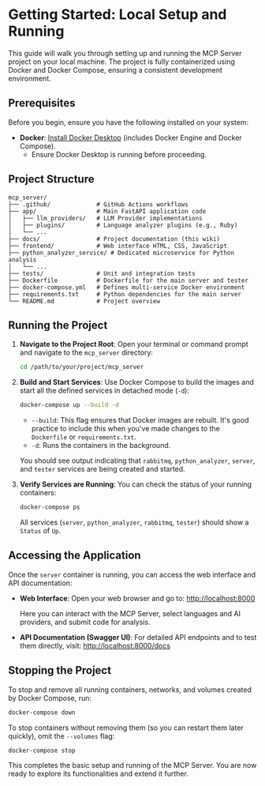 
# Getting Started: Local Setup and Running

This guide will walk you through setting up and running the MCP Server project on your local machine. The project is fully containerized using Docker and Docker Compose, ensuring a consistent development environment.

## Prerequisites

Before you begin, ensure you have the following installed on your system:

-   **Docker**: [Install Docker Desktop](https://www.docker.com/products/docker-desktop) (includes Docker Engine and Docker Compose).
    -   Ensure Docker Desktop is running before proceeding.

## Project Structure

```
mcp_server/
├── .github/             # GitHub Actions workflows
├── app/                 # Main FastAPI application code
│   ├── llm_providers/   # LLM Provider implementations
│   ├── plugins/         # Language analyzer plugins (e.g., Ruby)
│   └── ...
├── docs/                # Project documentation (this wiki)
├── frontend/            # Web interface HTML, CSS, JavaScript
├── python_analyzer_service/ # Dedicated microservice for Python analysis
│   └── ...
├── tests/               # Unit and integration tests
├── Dockerfile           # Dockerfile for the main server and tester
├── docker-compose.yml   # Defines multi-service Docker environment
├── requirements.txt     # Python dependencies for the main server
└── README.md            # Project overview
```

## Running the Project

1.  **Navigate to the Project Root**: Open your terminal or command prompt and navigate to the `mcp_server` directory:

    ```bash
    cd /path/to/your/project/mcp_server
    ```

2.  **Build and Start Services**: Use Docker Compose to build the images and start all the defined services in detached mode (`-d`):

    ```bash
    docker-compose up --build -d
    ```

    -   `--build`: This flag ensures that Docker images are rebuilt. It's good practice to include this when you've made changes to the `Dockerfile` or `requirements.txt`.
    -   `-d`: Runs the containers in the background.

    You should see output indicating that `rabbitmq`, `python_analyzer`, `server`, and `tester` services are being created and started.

3.  **Verify Services are Running**: You can check the status of your running containers:

    ```bash
    docker-compose ps
    ```

    All services (`server`, `python_analyzer`, `rabbitmq`, `tester`) should show a `Status` of `Up`.

## Accessing the Application

Once the `server` container is running, you can access the web interface and API documentation:

-   **Web Interface**: Open your web browser and go to:
    [http://localhost:8000](http://localhost:8000)

    Here you can interact with the MCP Server, select languages and AI providers, and submit code for analysis.

-   **API Documentation (Swagger UI)**: For detailed API endpoints and to test them directly, visit:
    [http://localhost:8000/docs](http://localhost:8000/docs)

## Stopping the Project

To stop and remove all running containers, networks, and volumes created by Docker Compose, run:

```bash
docker-compose down
```

To stop containers without removing them (so you can restart them later quickly), omit the `--volumes` flag:

```bash
docker-compose stop
```

This completes the basic setup and running of the MCP Server. You are now ready to explore its functionalities and extend it further.
